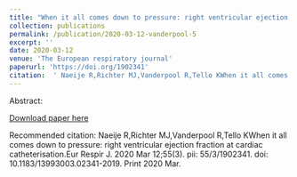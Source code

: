 ```yaml
--- 
title: "When it all comes down to pressure: right ventricular ejection fraction at cardiac catheterisation." 
collection: publications 
permalink: /publication/2020-03-12-vanderpool-5 
excerpt: '' 
date: 2020-03-12 
venue: 'The European respiratory journal' 
paperurl: 'https://doi.org/1902341' 
citation:  ' Naeije R,Richter MJ,Vanderpool R,Tello KWhen it all comes down to pressure: right ventricular ejection fraction at cardiac catheterisation.Eur Respir J. 2020 Mar 12;55(3). pii: 55/3/1902341. doi: 10.1183/13993003.02341-2019. Print 2020 Mar.' 
--- 
```

Abstract:    
 
[Download paper here](https://doi.org/1902341) 
 
Recommended citation:  Naeije R,Richter MJ,Vanderpool R,Tello KWhen it all comes down to pressure: right ventricular ejection fraction at cardiac catheterisation.Eur Respir J. 2020 Mar 12;55(3). pii: 55/3/1902341. doi: 10.1183/13993003.02341-2019. Print 2020 Mar. 
